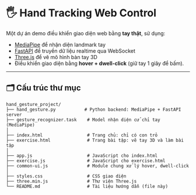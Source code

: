 # 🖐️ Hand Tracking Web Control

Một dự án demo điều khiển giao diện web bằng **tay thật**, sử dụng:
- [MediaPipe](https://mediapipe.dev) để nhận diện landmark tay
- [FastAPI](https://fastapi.tiangolo.com/) để truyền dữ liệu realtime qua WebSocket
- [Three.js](https://threejs.org/) để vẽ mô hình bàn tay 3D
- Điều khiển giao diện bằng **hover + dwell-click** (giữ tay 1 giây để bấm).

---

## 🗂️ Cấu trúc thư mục

```plaintext
hand_gesture_project/
├── hand_gesture.py           # Python backend: MediaPipe + FastAPI server
├── gesture_recognizer.task    # Model nhận diện cử chỉ tay (MediaPipe)
│
├── index.html                 # Trang chủ: chỉ có con trỏ
├── exercise.html              # Trang bài tập: vẽ tay 3D và làm bài tập
│
├── app.js                     # JavaScript cho index.html
├── exercise.js                # JavaScript cho exercise.html
├── common-ui.js               # Module chung xử lý hover, dwell-click
│
├── styles.css                 # CSS giao diện
├── three.min.js               # Thư viện Three.js
└── README.md                  # Tài liệu hướng dẫn (file này)
